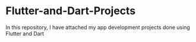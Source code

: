 # Flutter-and-Dart-Projects
In this repository, I have attached my app development projects done using Flutter and Dart
